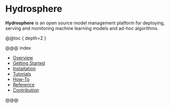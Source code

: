 # Hydrosphere

__Hydrosphere__ is an open source model management platform for deploying, serving and monitoring machine learning models and ad-hoc algorithms. 

@@toc { depth=2 }

@@@ index

* [Overview](overview/index.md)
* [Getting Started](getting-started/index.md)
* [Installation](install/index.md)
* [Tutorials](tutorials/index.md)
* [How-To](how-to/index.md)
* [Reference](reference/index.md)
* [Contribution](contribution.md)

@@@
